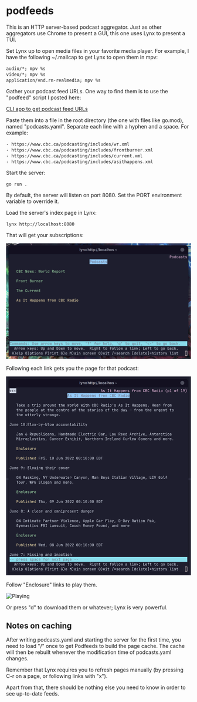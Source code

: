 # podfeeds

This is an HTTP server-based podcast aggregator. Just as other aggregators use Chrome to present a GUI, this one uses Lynx
to present a TUI.

Set Lynx up to open media files in your favorite media player. For example, I have the following ~/.mailcap to get Lynx to
open them in mpv:

    audio/*; mpv %s
    video/*; mpv %s
    application/vnd.rn-realmedia; mpv %s

Gather your podcast feed URLs. One way to find them is to
use the "podfeed" script I posted here:

[CLI app to get podcast feed URLs
](https://www.linuxquestions.org/questions/linuxquestions-org-member-success-stories-23/cli-app-to-get-podcast-feed-urls-4175656322/)

Paste them into a file in the root directory (the one with files like go.mod), named "podcasts.yaml". Separate each line with a
hyphen and a space. For example:

    - https://www.cbc.ca/podcasting/includes/wr.xml
    - https://www.cbc.ca/podcasting/includes/frontburner.xml
    - https://www.cbc.ca/podcasting/includes/current.xml
    - https://www.cbc.ca/podcasting/includes/asithappens.xml


Start the server:

    go run .

By default, the server will listen on port 8080. Set the PORT environment variable to override it.

Load the server's index page in Lynx:

    lynx http://localhost:8080

That will get your subscriptions:

![Subscriptions](images/subscriptions.png)

Following each link gets you the page for that podcast:

![As It Happens](images/as_it_happens.png)

Follow "Enclosure" links to play them.

![Playing](images/playing.png)

Or press "d" to download them or whatever; Lynx is very powerful.

## Notes on caching

After writing podcasts.yaml and starting the server for the first time, you need to load "/" once to get
Podfeeds to build the page cache. The cache will then be rebuilt whenever the modification
time of podcasts.yaml changes.

Remember that Lynx requires you to refresh pages manually (by pressing C-r on a page, or following links with "x").

Apart from that, there should be nothing else you need to know in order to see up-to-date feeds.